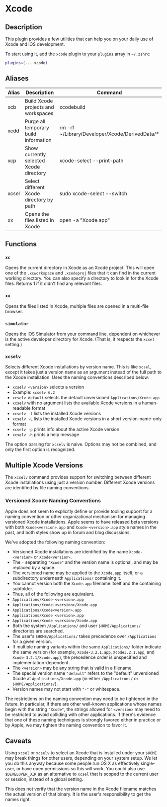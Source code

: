 # Xcode

## Description

This plugin provides a few utilities that can help you on your daily use of Xcode and iOS development.

To start using it, add the `xcode` plugin to your `plugins` array in `~/.zshrc`:

```zsh
plugins=(... xcode)
```


## Aliases

| Alias | Description                              | Command                                        |
|-------|------------------------------------------|------------------------------------------------|
| xcb   | Build Xcode projects and workspaces      | xcodebuild                                     |
| xcdd  | Purge all temporary build information    | rm -rf ~/Library/Developer/Xcode/DerivedData/* |
| xcp   | Show currently selected Xcode directory  | xcode-select --print-path                      |
| xcsel | Select different Xcode directory by path | sudo xcode-select --switch                     |
| xx    | Opens the files listed in Xcode          | open -a "Xcode.app"                            |


## Functions

###  `xc`

Opens the current directory in Xcode as an Xcode project. This will open one of the `.xcworkspace` and `.xcodeproj` files that it can find in the current working directory. You can also specify a directory to look in for the Xcode files.
Returns 1 if it didn't find any relevant files.

###  `xx`

Opens the files listed in Xcode, multiple files are opened in a multi-file browser.

###  `simulator`

Opens the iOS Simulator from your command line, dependent on whichever is the active developer directory for Xcode. (That is, it respects the `xcsel` setting.)

### `xcselv`

Selects different Xcode installations by version name. This is like `xcsel`, except it takes just a version name as an argument instead of the full path to the Xcode installation. Uses the naming conventions described below.

* `xcselv <version>` selects a version
 * Example: `xcselv 6.2`
* `xcselv default` selects the default unversioned `Applications/Xcode.app`
* `xcselv` with no argument lists the available Xcode versions in a human-readable format
* `xcselv -l` lists the installed Xcode versions
* `xcselv -L` lists the installed Xcode versions in a short version-name-only format
* `xcselv -p` prints info about the active Xcode version
* `xcselv -h` prints a help message

The option parsing for `xcselv` is naive. Options may not be combined, and only the first option is recognized.

## Multiple Xcode Versions

The `xcselv` command provides support for switching between different Xcode installations using just a version number. Different Xcode versions are identified by file naming conventions.

### Versioned Xcode Naming Conventions

Apple does not seem to explicitly define or provide tooling support for a naming convention or other organizational mechanism for managing versioned Xcode installations. Apple seems to have released beta versions with both `Xcode<version>.app` and `Xcode-<version>.app` style names in the past, and both styles show up in forum and blog discussions.

We've adopted the following naming convention:

* Versioned Xcode installations are identified by the name `Xcode-<version>` or `Xcode<version>`.
* The `-` separating `"Xcode"` and the version name is optional, and may be replaced by a space.
* The versioned name may be applied to the `Xcode.app` itself, or a subdirectory underneath `Applications/` containing it.
* You cannot version both the `Xcode.app` filename itself and the containing subfolder.
* Thus, all of the following are equivalent.
 * `Applications/Xcode-<version>.app`
 * `Applications/Xcode-<version>/Xcode.app`
 * `Applications/Xcode<version>.app`
 * `Applications/Xcode <version>.app`
 * `Applications/Xcode <version>/Xcode.app`
* Both the system `/Applications/` and user `$HOME/Applications/` directories are searched.
 * The user's `$HOME/Applications/` takes precedence over `/Applications` for a given version.
 * If multiple naming variants within the same `Applications/` folder indicate the same version (for example, `Xcode-3.2.1.app`, `Xcode3.2.1.app`, and `Xcode-3.2.1/Xcode.app`), the precedence order is unspecified and implementation-dependent.
* The `<version>` may be any string that is valid in a filename.
* The special version name `"default"` refers to the "default" unversioned Xcode at `Applications/Xcode.app` (in either `/Applications/` or `$HOME/Applications/`).
* Version names may not start with ``"-"`` or whitespace.

The restrictions on the naming convention may need to be tightened in the future. In particular, if there are other well-known applications whose names begin with the string `"Xcode"`, the strings allowed for `<version>` may need to be restricted to avoid colliding with other applications. If there's evidence that one of these naming techniques is strongly favored either in practice or by Apple, we may tighten the naming convention to favor it.

## Caveats

Using `xcsel` or `xcselv` to select an Xcode that is installed under your `$HOME` may break things for other users, depending on your system setup. We let you do this anyway because some people run OS X as effectively single-user, or have open permissions so this will work. You could also use `$DEVELOPER_DIR` as an alternative to `xcsel` that is scoped to the current user or session, instead of a global setting.

This does not verify that the version name in the Xcode filename matches the actual version of that binary. It is the user's responsibility to get the names right.
